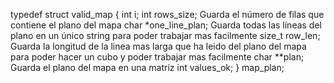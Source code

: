 typedef	struct	valid_map
{
	int			i;
	int			rows_size;	 	Guarda el número de filas que contiene el plano del mapa
	char		*one_line_plan;	Guarda todas las líneas del plano en un único string para poder trabajar mas facilmente
	size_t		row_len;		Guarda la longitud de la linea mas larga que ha leido del plano del mapa para poder hacer un cubo y poder trabajar mas facilmente
	char		**plan;			Guarda el plano del mapa en una matriz
	int			values_ok;
}								map_plan;

